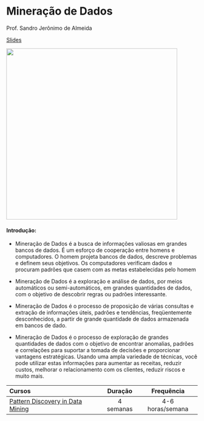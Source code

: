 # Mineração de Dados

Prof. Sandro Jerônimo de Almeida

[Slides](http://webdav.sistemas.pucminas.br:8080/webdav/sistemas/sga/20162/1112310_DM_VisaoGeral.pdf) 

<img src="https://cloud.githubusercontent.com/assets/1865456/17950870/65c24688-6a34-11e6-8ce9-e086c72d5ce8.png" width="450">

#### Introdução:

- Mineração de Dados é a busca de informações valiosas em grandes bancos de dados. É um esforço de cooperação entre homens e computadores. O homem projeta bancos de dados, descreve problemas e definem seus objetivos. Os computadores verificam dados e procuram padrões que casem com as metas estabelecidas pelo homem

- Mineração de Dados é a exploração e análise de dados, por meios automáticos  ou semi-automáticos, em grandes quantidades de dados, com o objetivo de descobrir regras ou padrões interessante.

- Mineração de Dados é o processo de proposição de várias consultas e extração de informações úteis, padrões e tendências, freqüentemente desconhecidos, a partir de grande quantidade de dados armazenada em bancos de dado.

- Mineração de Dados é o processo de exploração de grandes quantidades de dados com o objetivo de encontrar anomalias, padrões e correlações para suportar a tomada de decisões e proporcionar vantagens estratégicas. Usando uma ampla variedade de técnicas, você pode utilizar estas informações para aumentar as receitas, reduzir custos, melhorar o relacionamento com os clientes, reduzir riscos e muito mais.

Cursos | Duração | Frequência
:-- | :--: | :--:
[Pattern Discovery in Data Mining](https://www.coursera.org/course/patterndiscovery) | 4 semanas | 4-6 horas/semana

